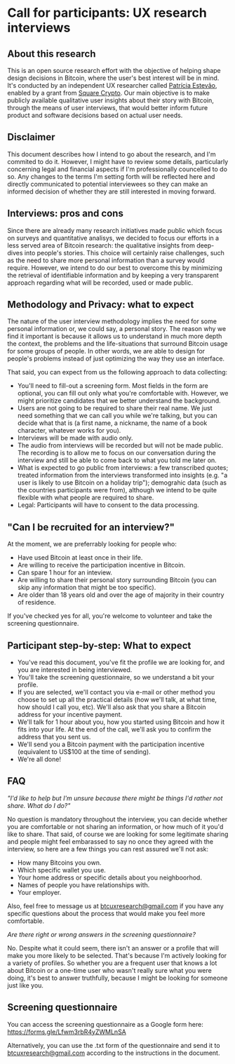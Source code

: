 # Call for participants: UX research interviews

## About this research
This is an open source research effort with the objective of helping shape design decisions in Bitcoin, where the user's best interest will be in mind.
It's conducted by an independent UX researcher called [Patrícia Estevão](https://patestevao.com/), enabled by a grant from [Square Crypto](https://squarecrypto.org/#grants).
Our main objective is to make publicly available qualitative user insights about their story with Bitcoin, through the means of user interviews, that would better inform future product and software decisions based on actual user needs.

## Disclaimer
This document describes how I intend to go about the research, and I'm commited to do it. However, I might have to review some details, particularly concerning legal and financial aspects if I'm professionally councelled to do so. Any changes to the terms I'm setting forth will be reflected here and directly communicated to potential interviewees so they can make an informed decision of whether they are still interested in moving forward. 

## Interviews: pros and cons
Since there are already many research initiatives made public which focus on surveys and quantitative analisys, we decided to focus our efforts in a less served area of Bitcoin research: the qualitative insights from deep-dives into people's stories. This choice will certainly raise challenges, such as the need to share more personal information than a survey would require. However, we intend to do our best to overcome this by minimizing the retrieval of identifiable information and by keeping a very transparent approach regarding what will be recorded, used or made public.

## Methodology and Privacy: what to expect
The nature of the user interview methodology implies the need for some personal information or, we could say, a personal story. The reason why we find it important is because it allows us to understand in much more depth the context, the problems and the life-situations that surround Bitcoin usage for some groups of people. In other words, we are able to design for people's problems instead of just optimizing the way they use an interface.

That said, you can expect from us the following approach to data collecting:
- You'll need to fill-out a screening form. Most fields in the form are optional, you can fill out only what you're comfortable with. However, we might prioritize candidates that we better understand the background.
- Users are not going to be required to share their real name. We just need something that we can call you while we're talking, but you can decide what that is (a first name, a nickname, the name of a book character, whatever works for you).
- Interviews will be made with audio only.
- The audio from interviews will be recorded but will not be made public. The recording is to allow me to focus on our conversation during the interview and still be able to come back to what you told me later on.
- What is expected to go public from interviews: a few transcribed quotes; treated information from the interviews transformed into insights (e.g. "a user is likely to use Bitcoin on a holiday trip"); demograhic data (such as the countries participants were from), although we intend to be quite flexible with what people are required to share.
- Legal: Participants will have to consent to the data processing.

## "Can I be recruited for an interview?"
At the moment, we are preferrably looking for people who:
- Have used Bitcoin at least once in their life.
- Are willing to receive the participation incentive in Bitcoin.
- Can spare 1 hour for an inteview.
- Are willing to share their personal story surrounding Bitcoin (you can skip any information that might be too specific).
- Are older than 18 years old and over the age of majority in their country of residence.

If you've checked yes for all, you're welcome to volunteer and take the screening questionnaire.

## Participant step-by-step: What to expect
* You've read this document, you've fit the profile we are looking for, and you are interested in being interviewed.
* You'll take the screening questionnaire, so we understand a bit your profile.
* If you are selected, we'll contact you via e-mail or other method you choose to set up all the practical details (how we'll talk, at what time, how should I call you, etc). We'll also ask that you share a Bitcoin address for your incentive payment.
* We'll talk for 1 hour about you, how you started using Bitcoin and how it fits into your life. At the end of the call, we'll ask you to confirm the address that you sent us.
* We'll send you a Bitcoin payment with the participation incentive (equivalent to US$100 at the time of sending).
* We're all done!

## FAQ
*"I'd like to help but I'm unsure because there might be things I'd rather not share. What do I do?"*

No question is mandatory throughout the interview, you can decide whether you are comfortable or not sharing an information, or how much of it you'd like to share. That said, of course we are looking for some legitimate sharing and people might feel embarassed to say no once they agreed with the interview, so here are a few things you can rest assured we'll not ask:
- How many Bitcoins you own.
- Which specific wallet you use.
- Your home address or specific details about you neighboorhod.
- Names of people you have relationships with.
- Your employer.

Also, feel free to message us at btcuxresearch@gmail.com if you have any specific questions about the process that would make you feel more comfortable.

*Are there right or wrong answers in the screening questionnaire?*

No. Despite what it could seem, there isn't an answer or a profile that will make you more likely to be selected. That's because I'm actively looking for a variety of profiles. So whether you are a frequent user that knows a lot about Bitcoin or a one-time user who wasn't really sure what you were doing, it's best to answer truthfully, because I might be looking for someone just like you.

## Screening questionnaire

You can access the screening questionnaire as a Google form here: https://forms.gle/Lfwm3rbR4yZWMLnSA

Alternatively, you can use the .txt form of the questionnaire and send it to btcuxresearch@gmail.com according to the instructions in the document.
